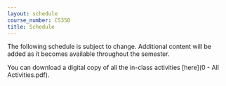 ```yaml
---
layout: schedule
course_number: CS350
title: Schedule
---
```


The following schedule is subject to change.
Additional content will be added as it becomes available throughout the semester.<br>

You can download a digital copy of all the in-class activities [here](0 - All Activities.pdf).<br>

<script>autogenCalendar({ topics: true, readings: false, labs: true, assignments: true }, { debug_prepopulate: false });</script>